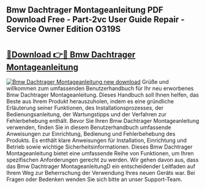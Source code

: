 ## Bmw Dachtrager Montageanleitung PDF Download Free - Part-2vc User Guide Repair - Service Owner Edition O319S

# <h2><a href="http://df8z7g.blite.top/?on=Bmw+Dachtrager+Montageanleitung">🔗Download 👉🔴 Bmw Dachtrager Montageanleitung</a></h2>

[![Bmw Dachtrager Montageanleitung new download](https://i.imgur.com/lujVjoI.png)](http://df8z7g.blite.top/?on=Bmw+Dachtrager+Montageanleitung)
Grüße und willkommen zum umfassenden Benutzerhandbuch für Ihr neu erworbenes Bmw Dachtrager Montageanleitung. Dieses Handbuch soll Ihnen helfen, das Beste aus Ihrem Produkt herauszuholen, indem es eine gründliche Erläuterung seiner Funktionen, des Installationsprozesses, der Bedienungsanleitung, der Wartungstipps und der Verfahren zur Fehlerbehebung enthält. Bevor Sie Ihren Bmw Dachtrager Montageanleitung verwenden, finden Sie in diesem Benutzerhandbuch umfassende Anweisungen zur Einrichtung, Bedienung und Fehlerbehebung des Produkts. Es enthält klare Anweisungen für Installation, Einrichtung und Betrieb sowie wichtige Sicherheitsinformationen. Dieses Bmw Dachtrager Montageanleitung bietet eine umfassende Reihe von Funktionen, um Ihren spezifischen Anforderungen gerecht zu werden. Wir gehen davon aus, dass das Bmw Dachtrager MontageanleitungD ein entscheidender Leitfaden auf Ihrem Weg zur Beherrschung der Verwendung Ihres neuen Geräts war. Bei Fragen oder Bedenken wenden Sie sich bitte an unser Support-Team.
